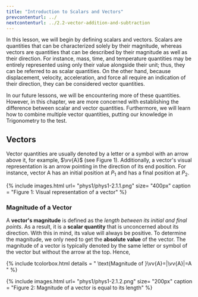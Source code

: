 ```yaml
---
title: "Introduction to Scalars and Vectors"
prevcontenturl: ../
nextcontenturl: ../2.2-vector-addition-and-subtraction
---
```




In this lesson, we will begin by defining scalars and vectors. Scalars are quantities that can be characterized solely by their magnitude, whereas vectors are quantities that can be described by their magnitude as well as their direction. For instance, mass, time, and temperature quantities may be entirely represented using only their value alongside their unit; thus, they can be referred to as scalar quantities. On the other hand, because displacement, velocity, acceleration, and force all require an indication of their direction, they can be considered vector quantities.

In our future lessons, we will be encountering more of these quantities. However, in this chapter, we are more concerned with establishing the difference between scalar and vector quantities. Furthermore, we will learn how to combine multiple vector quantities, putting our knowledge in Trigonometry to the test.




## Vectors

Vector quantities are usually denoted by a letter or a symbol with an arrow above it, for example, $\vv{A}$  (see Figure 1). Additionally, a vector's visual representation is an arrow pointing in the direction of its end position. For instance, vector A has an initial position at $P_1$ and has a final position at $P_2$.


{% include images.html 
    url= "phys1/phys1-2.1.1.png" 
    size= "400px"
    caption = "Figure 1: Visual representation of a vector"
%}



### Magnitude of a Vector
A **vector's magnitude** is defined as the *length between its initial and final points*. As a result, it is a **scalar quantity** that is unconcerned about its direction. With this in mind, its value will always be positive. To determine the magnitude, we only need to get the **absolute value** of the vector. The magnitude of a vector is typically denoted by the same letter or symbol of the vector but without the arrow at the top. Hence, 

{% include tcolorbox.html
    details = "
	    \text{Magnitude of }\vv{A}=|\vv{A}|=A
    "
%}




{% include images.html 
    url= "phys1/phys1-2.1.2.png" 
    size= "200px"
    caption = "Figure 2: Magnitude of a vector is equal to its length"
%}



